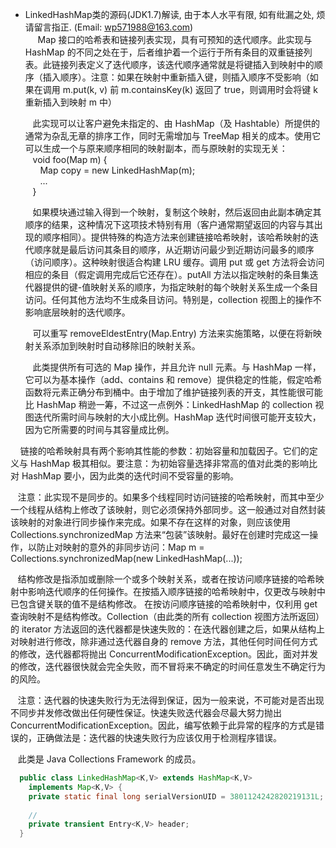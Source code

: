 * LinkedHashMap类的源码(JDK1.7)解读, 由于本人水平有限, 如有纰漏之处, 烦请留言指正. (Email: wp571988@163.com)   
   &nbsp;&nbsp; Map 接口的哈希表和链接列表实现，具有可预知的迭代顺序。此实现与 HashMap 的不同之处在于，后者维护着一个运行于所有条目的双重链接列表。此链接列表定义了迭代顺序，该迭代顺序通常就是将键插入到映射中的顺序（插入顺序）。注意：如果在映射中重新插入键，则插入顺序不受影响（如果在调用 m.put(k, v) 前 m.containsKey(k) 返回了 true，则调用时会将键 k 重新插入到映射 m 中）

   &nbsp;&nbsp; 此实现可以让客户避免未指定的、由 HashMap（及 Hashtable）所提供的通常为杂乱无章的排序工作，同时无需增加与 TreeMap 相关的成本。使用它可以生成一个与原来顺序相同的映射副本，而与原映射的实现无关：    
   &nbsp;&nbsp;   void foo(Map m) {      
   &nbsp;&nbsp; &nbsp;&nbsp;        Map copy = new LinkedHashMap(m);     
   &nbsp;&nbsp; &nbsp;&nbsp;       ...      
   &nbsp;&nbsp;   }
 
  &nbsp;&nbsp; 如果模块通过输入得到一个映射，复制这个映射，然后返回由此副本确定其顺序的结果，这种情况下这项技术特别有用（客户通常期望返回的内容与其出现的顺序相同）。提供特殊的构造方法来创建链接哈希映射，该哈希映射的迭代顺序就是最后访问其条目的顺序，从近期访问最少到近期访问最多的顺序（访问顺序）。这种映射很适合构建 LRU 缓存。调用 put 或 get 方法将会访问相应的条目（假定调用完成后它还存在）。putAll 方法以指定映射的条目集迭代器提供的键-值映射关系的顺序，为指定映射的每个映射关系生成一个条目访问。任何其他方法均不生成条目访问。特别是，collection 视图上的操作不影响底层映射的迭代顺序。

  &nbsp;&nbsp; 可以重写 removeEldestEntry(Map.Entry) 方法来实施策略，以便在将新映射关系添加到映射时自动移除旧的映射关系。

  &nbsp;&nbsp; 此类提供所有可选的 Map 操作，并且允许 null 元素。与 HashMap 一样，它可以为基本操作（add、contains 和 remove）提供稳定的性能，假定哈希函数将元素正确分布到桶中。由于增加了维护链接列表的开支，其性能很可能比 HashMap 稍逊一筹，不过这一点例外：LinkedHashMap 的 collection 视图迭代所需时间与映射的大小成比例。HashMap 迭代时间很可能开支较大，因为它所需要的时间与其容量成比例。

  &nbsp;&nbsp; 链接的哈希映射具有两个影响其性能的参数：初始容量和加载因子。它们的定义与 HashMap 极其相似。要注意：为初始容量选择非常高的值对此类的影响比对 HashMap 要小，因为此类的迭代时间不受容量的影响。

  &nbsp;&nbsp; 注意：此实现不是同步的。如果多个线程同时访问链接的哈希映射，而其中至少一个线程从结构上修改了该映射，则它必须保持外部同步。这一般通过对自然封装该映射的对象进行同步操作来完成。如果不存在这样的对象，则应该使用 Collections.synchronizedMap 方法来“包装”该映射。最好在创建时完成这一操作，以防止对映射的意外的非同步访问：Map m = Collections.synchronizedMap(new LinkedHashMap(...));
  
  &nbsp;&nbsp; 结构修改是指添加或删除一个或多个映射关系，或者在按访问顺序链接的哈希映射中影响迭代顺序的任何操作。在按插入顺序链接的哈希映射中，仅更改与映射中已包含键关联的值不是结构修改。 在按访问顺序链接的哈希映射中，仅利用 get 查询映射不是结构修改。Collection（由此类的所有 collection 视图方法所返回）的 iterator 方法返回的迭代器都是快速失败的：在迭代器创建之后，如果从结构上对映射进行修改，除非通过迭代器自身的 remove 方法，其他任何时间任何方式的修改，迭代器都将抛出 ConcurrentModificationException。因此，面对并发的修改，迭代器很快就会完全失败，而不冒将来不确定的时间任意发生不确定行为的风险。

  &nbsp;&nbsp; 注意：迭代器的快速失败行为无法得到保证，因为一般来说，不可能对是否出现不同步并发修改做出任何硬性保证。快速失败迭代器会尽最大努力抛出 ConcurrentModificationException。因此，编写依赖于此异常的程序的方式是错误的，正确做法是：迭代器的快速失败行为应该仅用于检测程序错误。

  &nbsp;&nbsp; 此类是 Java Collections Framework 的成员。
 
```java
  public class LinkedHashMap<K,V> extends HashMap<K,V>
    implements Map<K,V> {
    private static final long serialVersionUID = 3801124242820219131L;
    
    //
    private transient Entry<K,V> header;
  }
```
